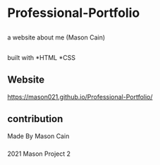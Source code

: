# Professional-Portfolio

##
a website about me (Mason Cain)

##
built with
*HTML
*CSS

## Website
https://mason021.github.io/Professional-Portfolio/

## contribution
Made By Mason Cain

###
2021 Mason Project 2